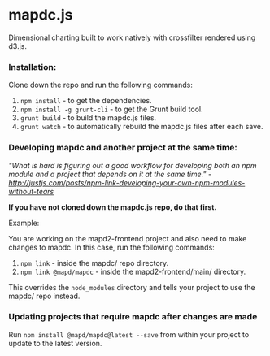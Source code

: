 mapdc.js
=====

Dimensional charting built to work natively with crossfilter rendered using d3.js.

### Installation:

Clone down the repo and run the following commands:

1. `npm install` - to get the dependencies.
2. `npm install -g grunt-cli` - to get the Grunt build tool.
3. `grunt build` - to build the mapdc.js files.
4. `grunt watch` - to automatically rebuild the mapdc.js files after each save.

### Developing mapdc and another project at the same time:

_"What is hard is figuring out a good workflow for developing both an npm module and a project that depends on it at the same time." - http://justjs.com/posts/npm-link-developing-your-own-npm-modules-without-tears_

**If you have not cloned down the mapdc.js repo, do that first.**

Example: 

You are working on the mapd2-frontend project and also need to make changes to mapdc. In this case, run the following commands:

1. `npm link` - inside the mapdc/ repo directory.
2. `npm link @mapd/mapdc` - inside the mapd2-frontend/main/ directory.

This overrides the `node_modules` directory and tells your project to use the mapdc/ repo instead.

### Updating projects that require mapdc after changes are made

Run `npm install @mapd/mapdc@latest --save` from within your project to update to the latest version.
